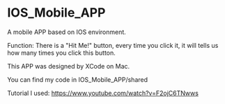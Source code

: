 # IOS_Mobile_APP

A mobile APP based on IOS environment.

Function: There is a "Hit Me!" button, every time you click it, it will tells us how many times you click this button.

This APP was designed by XCode on Mac. 

You can find my code in IOS_Mobile_APP/shared

Tutorial I used: https://www.youtube.com/watch?v=F2ojC6TNwws
